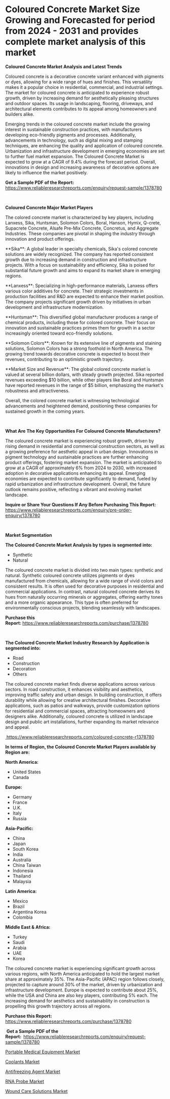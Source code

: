 <p><h1>Coloured Concrete Market Size Growing and Forecasted for period from 2024 - 2031 and provides complete market analysis of this market</h1></p><p><strong>Coloured Concrete Market Analysis and Latest Trends</strong></p>
<p><p>Coloured concrete is a decorative concrete variant enhanced with pigments or dyes, allowing for a wide range of hues and finishes. This versatility makes it a popular choice in residential, commercial, and industrial settings. The market for coloured concrete is anticipated to experience robust growth, driven by increasing demand for aesthetically pleasing structures and outdoor spaces. Its usage in landscaping, flooring, driveways, and architectural elements contributes to its appeal among homeowners and builders alike.</p><p>Emerging trends in the coloured concrete market include the growing interest in sustainable construction practices, with manufacturers developing eco-friendly pigments and processes. Additionally, advancements in technology, such as digital mixing and stamping techniques, are enhancing the quality and application of coloured concrete. Urbanization and infrastructure development in emerging economies are set to further fuel market expansion. The Coloured Concrete Market is expected to grow at a CAGR of 9.4% during the forecast period. Overall, innovations in design and increasing awareness of decorative options are likely to influence the market positively.</p></p>
<p><strong>Get a Sample PDF of the Report:&nbsp;</strong> <a href="https://www.reliableresearchreports.com/enquiry/request-sample/1378780?utm_campaign=34&utm_medium=2&utm_source=Github&utm_content=ia&utm_term=07112024&utm_id=coloured-concrete">https://www.reliableresearchreports.com/enquiry/request-sample/1378780</a></p>
<p>&nbsp;</p>
<p><strong>Coloured Concrete Major Market Players</strong></p>
<p><p>The colored concrete market is characterized by key players, including Lanxess, Sika, Huntsman, Solomon Colors, Boral, Hanson, Hymix, Q-crete, Supacrete Concrete, Alsafe Pre-Mix Concrete, Concretus, and Aggregate Industries. These companies are pivotal in shaping the industry through innovation and product offerings.</p><p>**Sika**: A global leader in specialty chemicals, Sika's colored concrete solutions are widely recognized. The company has reported consistent growth due to increasing demand in construction and infrastructure projects. With a focus on sustainability and efficiency, Sika is poised for substantial future growth and aims to expand its market share in emerging regions.</p><p>**Lanxess**: Specializing in high-performance materials, Lanxess offers various color additives for concrete. Their strategic investments in production facilities and R&D are expected to enhance their market position. The company projects significant growth driven by initiatives in urban development and infrastructure modernization.</p><p>**Huntsman**: This diversified global manufacturer produces a range of chemical products, including those for colored concrete. Their focus on innovation and sustainable practices primes them for growth in a sector increasingly oriented toward eco-friendly solutions. </p><p>**Solomon Colors**: Known for its extensive line of pigments and staining solutions, Solomon Colors has a strong foothold in North America. The growing trend towards decorative concrete is expected to boost their revenues, contributing to an optimistic growth trajectory.</p><p>**Market Size and Revenue**: The global colored concrete market is valued at several billion dollars, with steady growth projected. Sika reported revenues exceeding $10 billion, while other players like Boral and Huntsman have reported revenues in the range of $5 billion, emphasizing the market's robustness and attractiveness.</p><p>Overall, the colored concrete market is witnessing technological advancements and heightened demand, positioning these companies for sustained growth in the coming years.</p></p>
<p>&nbsp;</p>
<p><strong>What Are The Key Opportunities For Coloured Concrete Manufacturers?</strong></p>
<p><p>The coloured concrete market is experiencing robust growth, driven by rising demand in residential and commercial construction sectors, as well as a growing preference for aesthetic appeal in urban design. Innovations in pigment technology and sustainable practices are further enhancing product offerings, fostering market expansion. The market is anticipated to grow at a CAGR of approximately 6% from 2024 to 2030, with increased adoption in decorative applications enhancing its appeal. Emerging economies are expected to contribute significantly to demand, fueled by rapid urbanization and infrastructure development. Overall, the future outlook remains positive, reflecting a vibrant and evolving market landscape.</p></p>
<p><strong>Inquire or Share Your Questions If Any Before Purchasing This Report:</strong> <a href="https://www.reliableresearchreports.com/enquiry/pre-order-enquiry/1378780?utm_campaign=34&utm_medium=2&utm_source=Github&utm_content=ia&utm_term=07112024&utm_id=coloured-concrete">https://www.reliableresearchreports.com/enquiry/pre-order-enquiry/1378780</a></p>
<p>&nbsp;</p>
<p><strong>Market Segmentation</strong></p>
<p><strong>The Coloured Concrete Market Analysis by types is segmented into:</strong></p>
<p><ul><li>Synthetic</li><li>Natural</li></ul></p>
<p><p>The coloured concrete market is divided into two main types: synthetic and natural. Synthetic coloured concrete utilizes pigments or dyes manufactured from chemicals, allowing for a wide range of vivid colors and consistent results. It is often used for decorative purposes in residential and commercial applications. In contrast, natural coloured concrete derives its hues from naturally occurring minerals or aggregates, offering earthy tones and a more organic appearance. This type is often preferred for environmentally conscious projects, blending seamlessly with landscapes.</p></p>
<p><strong>Purchase this Report:&nbsp;</strong><a href="https://www.reliableresearchreports.com/purchase/1378780?utm_campaign=34&utm_medium=2&utm_source=Github&utm_content=ia&utm_term=07112024&utm_id=coloured-concrete">https://www.reliableresearchreports.com/purchase/1378780</a></p>
<p>&nbsp;</p>
<p><strong>The Coloured Concrete Market Industry Research by Application is segmented into:</strong></p>
<p><ul><li>Road</li><li>Construction</li><li>Decoration</li><li>Others</li></ul></p>
<p><p>The coloured concrete market finds diverse applications across various sectors. In road construction, it enhances visibility and aesthetics, improving traffic safety and urban design. In building construction, it offers durability while allowing for creative architectural finishes. Decorative applications, such as patios and walkways, provide customization options for residential and commercial spaces, attracting homeowners and designers alike. Additionally, coloured concrete is utilized in landscape design and public art installations, further expanding its market relevance and appeal.</p></p>
<p><a href="https://www.reliableresearchreports.com/coloured-concrete-r1378780?utm_campaign=34&utm_medium=2&utm_source=Github&utm_content=ia&utm_term=07112024&utm_id=coloured-concrete">&nbsp;https://www.reliableresearchreports.com/coloured-concrete-r1378780</a></p>
<p><strong>In terms of Region, the Coloured Concrete Market Players available by Region are:</strong></p>
<p>
    <p> <strong> North America: </strong>
        <ul>
            <li>United States</li>
            <li>Canada</li>
        </ul>
        </p> 
    <p> <strong> Europe: </strong>
        <ul>
            <li>Germany</li>
            <li>France</li>
            <li>U.K.</li>
            <li>Italy</li>
            <li>Russia</li>
        </ul>
        </p> 
    <p> <strong> Asia-Pacific: </strong>
        <ul>
            <li>China</li>
            <li>Japan</li>
            <li>South Korea</li>
            <li>India</li>
            <li>Australia</li>
            <li>China Taiwan</li>
            <li>Indonesia</li>
            <li>Thailand</li>
            <li>Malaysia</li>
        </ul>
        </p> 
    <p> <strong> Latin America: </strong>
        <ul>
            <li>Mexico</li>
            <li>Brazil</li>
            <li>Argentina Korea</li>
            <li>Colombia</li>
        </ul>
        </p> 
    <p> <strong> Middle East & Africa: </strong>
        <ul>
            <li>Turkey</li>
            <li>Saudi</li>
            <li>Arabia</li>
            <li>UAE</li>
            <li>Korea</li>
        </ul>
    </p>
    </p>
<p><p>The coloured concrete market is experiencing significant growth across various regions, with North America anticipated to hold the largest market share at approximately 35%. The Asia-Pacific (APAC) region follows closely, projected to capture around 30% of the market, driven by urbanization and infrastructure development. Europe is expected to contribute about 25%, while the USA and China are also key players, contributing 5% each. The increasing demand for aesthetics and sustainability in construction is propelling this growth trajectory across all regions.</p></p>
<p><strong>Purchase this Report: </strong><a href="https://www.reliableresearchreports.com/purchase/1378780?utm_campaign=34&utm_medium=2&utm_source=Github&utm_content=ia&utm_term=07112024&utm_id=coloured-concrete">https://www.reliableresearchreports.com/purchase/1378780</a></p>
<p>&nbsp;<strong>Get a Sample PDF of the Report:&nbsp;&nbsp;</strong><a href="https://www.reliableresearchreports.com/enquiry/request-sample/1378780?utm_campaign=34&utm_medium=2&utm_source=Github&utm_content=ia&utm_term=07112024&utm_id=coloured-concrete">https://www.reliableresearchreports.com/enquiry/request-sample/1378780</a></p>
<p><strong></strong></p>
<p><p><a href="https://issuu.com/reportprime-2/docs/portable-medical-equipment-market-s_47452d6998bb5c?utm_campaign=34&utm_medium=2&utm_source=Github&utm_content=ia&utm_term=07112024&utm_id=coloured-concrete">Portable Medical Equipment Market</a></p><p><a href="https://github.com/brindal51/Market-Research-Report-List-1/blob/main/coolants-market.md?utm_campaign=34&utm_medium=2&utm_source=Github&utm_content=ia&utm_term=07112024&utm_id=coloured-concrete">Coolants Market</a></p><p><a href="https://github.com/fadrijbtavist/Market-Research-Report-List-1/blob/main/antifreezing-agent-market.md?utm_campaign=34&utm_medium=2&utm_source=Github&utm_content=ia&utm_term=07112024&utm_id=coloured-concrete">Antifreezing Agent Market</a></p><p><a href="https://issuu.com/reportprime-2/docs/rna-probe-market-size-2030.pptx_2b70a7222eac30?utm_campaign=34&utm_medium=2&utm_source=Github&utm_content=ia&utm_term=07112024&utm_id=coloured-concrete">RNA Probe Market</a></p><p><a href="https://issuu.com/reportprime-2/docs/wound-care-solutions-market-size-20_9d4009490b9e11?utm_campaign=34&utm_medium=2&utm_source=Github&utm_content=ia&utm_term=07112024&utm_id=coloured-concrete">Wound Care Solutions Market</a></p></p>